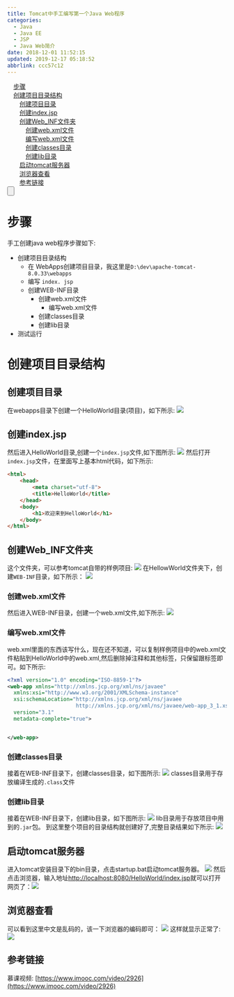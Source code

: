 ```yaml
---
title: Tomcat中手工编写第一个Java Web程序
categories: 
  - Java
  - Java EE
  - JSP
  - Java Web简介
date: 2018-12-01 11:52:15
updated: 2019-12-17 05:18:52
abbrlink: ccc57c12
---
```

<div id='my_toc'><a href="/blog/ccc57c12/#步骤" class="header_1">步骤</a>&nbsp;<br><a href="/blog/ccc57c12/#创建项目目录结构" class="header_1">创建项目目录结构</a>&nbsp;<br><a href="/blog/ccc57c12/#创建项目目录" class="header_2">创建项目目录</a>&nbsp;<br><a href="/blog/ccc57c12/#创建index-jsp" class="header_2">创建index.jsp</a>&nbsp;<br><a href="/blog/ccc57c12/#创建Web_INF文件夹" class="header_2">创建Web_INF文件夹</a>&nbsp;<br><a href="/blog/ccc57c12/#创建web-xml文件" class="header_3">创建web.xml文件</a>&nbsp;<br><a href="/blog/ccc57c12/#编写web-xml文件" class="header_3">编写web.xml文件</a>&nbsp;<br><a href="/blog/ccc57c12/#创建classes目录" class="header_3">创建classes目录</a>&nbsp;<br><a href="/blog/ccc57c12/#创建lib目录" class="header_3">创建lib目录</a>&nbsp;<br><a href="/blog/ccc57c12/#启动tomcat服务器" class="header_2">启动tomcat服务器</a>&nbsp;<br><a href="/blog/ccc57c12/#浏览器查看" class="header_2">浏览器查看</a>&nbsp;<br><a href="/blog/ccc57c12/#参考链接" class="header_2">参考链接</a>&nbsp;<br></div>
<style>.header_1{margin-left: 1em;}.header_2{margin-left: 2em;}.header_3{margin-left: 3em;}.header_4{margin-left: 4em;}.header_5{margin-left: 5em;}.header_6{margin-left: 6em;}</style>
<!--more-->
<script>if (navigator.platform.search('arm')==-1){document.getElementById('my_toc').style.display = 'none';}var e,p = document.getElementsByTagName('p');while (p.length>0) {e = p[0];e.parentElement.removeChild(e);}</script>

<!--end-->
<input type="button" onclick="open_closeTOC()" id="showcloseButton">
<script>
    function open_closeTOC() {var id = document.querySelector(".post-body > ul"); if (id.style.display == "block") {id.style.display = "none";document.getElementById("showcloseButton").value= "展开目录";}else if (id.style.display == "none") {id.style.display = "block";document.getElementById("showcloseButton").value="折叠目录";}}(function () {document.querySelector(".post-body > ul").style.display = "none";document.getElementById("showcloseButton").value="展开目录";})();
</script>

# 步骤 #
手工创建java web程序步骤如下:
- 创建项目目录结构
    - 在 WebApps创建项目目录，我这里是`D:\dev\apache-tomcat-8.0.33\webapps`
    - 编写 `index. jsp`
    - 创建WEB-INF目录
        - 创建web.xml文件
            - 编写web.xml文件
        - 创建classes目录
        - 创建lib目录
- 测试运行

# 创建项目目录结构 #
## 创建项目目录 ##
在webapps目录下创建一个HelloWorld目录(项目)，如下所示:
![](https://image-1257720033.cos.ap-shanghai.myqcloud.com/blog/Java/JSP/newByHand/HelloWorldProject.png)
## 创建index.jsp ##
然后进入HelloWorld目录,创建一个`index.jsp`文件,如下图所示:
![](https://image-1257720033.cos.ap-shanghai.myqcloud.com/blog/Java/JSP/newByHand/newIndex_jsp.png)
然后打开`index.jsp`文件，在里面写上基本html代码，如下所示:
```html
<html>
    <head>
        <meta charset="utf-8">
        <title>HelloWorld</title>
    </head>
    <body>
        <h1>欢迎来到HelloWorld</h1>
    </body>
</html>
```
## 创建Web_INF文件夹 ##
这个文件夹，可以参考tomcat自带的样例项目:
![](https://image-1257720033.cos.ap-shanghai.myqcloud.com/blog/Java/JSP/newByHand/examples.png)
在HellowWorld文件夹下，创建`WEB-INF`目录，如下所示：
![](https://image-1257720033.cos.ap-shanghai.myqcloud.com/blog/Java/JSP/newByHand/newWebINF.png)
### 创建web.xml文件 ###
然后进入WEB-INF目录，创建一个web.xml文件,如下所示:
![](https://image-1257720033.cos.ap-shanghai.myqcloud.com/blog/Java/JSP/newByHand/newWebXML.png)
### 编写web.xml文件 ###
web.xml里面的东西该写什么，现在还不知道，可以复制样例项目中的web.xml文件粘贴到HelloWorld中的web.xml,然后删除掉注释和其他标签，只保留跟标签即可。如下所示:
```xml
<?xml version="1.0" encoding="ISO-8859-1"?>
<web-app xmlns="http://xmlns.jcp.org/xml/ns/javaee"
  xmlns:xsi="http://www.w3.org/2001/XMLSchema-instance"
  xsi:schemaLocation="http://xmlns.jcp.org/xml/ns/javaee
                      http://xmlns.jcp.org/xml/ns/javaee/web-app_3_1.xsd"
  version="3.1"
  metadata-complete="true">


</web-app>
```
### 创建classes目录 ###
接着在WEB-INF目录下，创建classes目录，如下图所示:
![](https://image-1257720033.cos.ap-shanghai.myqcloud.com/blog/Java/JSP/newByHand/newclassesMuLu.png)
classes目录用于存放编译生成的`.class`文件
### 创建lib目录 ###
接着在WEB-INF目录下，创建lib目录，如下图所示:
![](https://image-1257720033.cos.ap-shanghai.myqcloud.com/blog/Java/JSP/newByHand/newlibMULU.png)
lib目录用于存放项目中用到的`.jar`包。
到这里整个项目的目录结构就创建好了,完整目录结果如下所示:
![](https://image-1257720033.cos.ap-shanghai.myqcloud.com/blog/Java/JSP/newByHand/HelloworldMuluShow.png)
## 启动tomcat服务器 ##
进入tomcat安装目录下的bin目录，点击startup.bat启动tomcat服务器。
![](https://image-1257720033.cos.ap-shanghai.myqcloud.com/blog/Java/JSP/newByHand/startTomcat.png)
然后点击浏览器，输入地址[http://localhost:8080/HelloWorld/index.jsp](http://localhost:8080/HelloWorld/index.jsp)就可以打开网页了：![](https://image-1257720033.cos.ap-shanghai.myqcloud.com/blog/Java/JSP/newByHand/openIndexInFirefox.png)
## 浏览器查看 ##
可以看到这里中文是乱码的，该一下浏览器的编码即可：
![](https://image-1257720033.cos.ap-shanghai.myqcloud.com/blog/Java/JSP/newByHand/firefoxEncoding.png)
这样就显示正常了:
![](https://image-1257720033.cos.ap-shanghai.myqcloud.com/blog/Java/JSP/newByHand/show.png)
## 参考链接 ##
慕课视频: [https://www.imooc.com/video/2926](https://www.imooc.com/video/2926)
